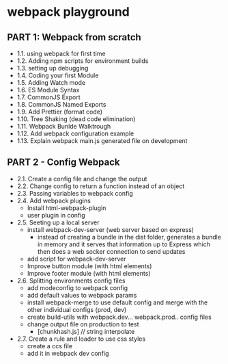 # webpack playground

## PART 1: Webpack from scratch

- 1.1. using webpack for first time
- 1.2. Adding npm scripts for environment builds
- 1.3. setting up debugging
- 1.4. Coding your first Module
- 1.5. Adding Watch mode
- 1.6. ES Module Syntax
- 1.7. CommonJS Export
- 1.8. CommonJS Named Exports
- 1.9. Add Prettier (format code)
- 1.10. Tree Shaking (dead code elimination)
- 1.11. Webpack Bunlde Walktrough
- 1.12. Add webpack configuration example
- 1.13. Explain webpack main.js generated file on development

## PART 2 - Config Webpack

- 2.1. Create a config file and change the output
- 2.2. Change config to return a function instead of an object
- 2.3. Passing variables to webpack config
- 2.4. Add webpack plugins
  - Install html-webpack-plugin
  - user plugin in config
- 2.5. Seeting up a local server
  - install webpack-dev-server (web server based on express)
    - instead of creating a bundle in the dist folder, generates a bundle in memory and it serves that information up to Express which then does a web socker connection to send updates
  - add script for webpack-dev-server
  - Improve button module (with html elements)
  - Improve footer module (with html elements)
- 2.6. Splitting environments config files
  - add modeconfig to webpack config
  - add default values to webpack params
  - install webpack-merge to use default config and merge with the other individual configs (prod, dev)
  - create build-utils with webpack.dev... webpack.prod.. config files
  - change output file on production to test
    - [chunkhash.js] // string interpolate
- 2.7. Create a rule and loader to use css styles
  - create a ccs file
  - add it in webpack dev config
